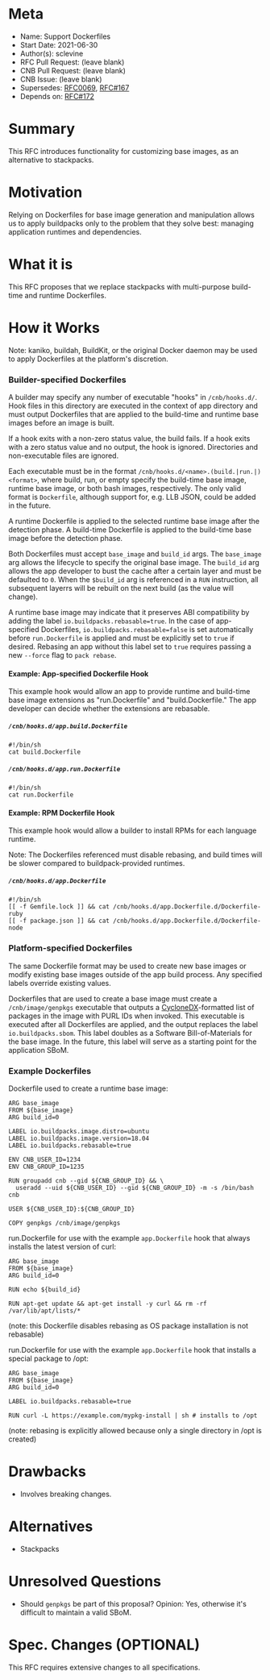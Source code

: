 # Meta
[meta]: #meta
- Name: Support Dockerfiles
- Start Date: 2021-06-30
- Author(s): sclevine
- RFC Pull Request: (leave blank)
- CNB Pull Request: (leave blank)
- CNB Issue: (leave blank)
- Supersedes: [RFC0069](https://github.com/buildpacks/rfcs/blob/main/text/0069-stack-buildpacks.md), [RFC#167](https://github.com/buildpacks/rfcs/pull/167)
- Depends on: [RFC#172](https://github.com/buildpacks/rfcs/pull/172)

# Summary
[summary]: #summary

This RFC introduces functionality for customizing base images, as an alternative to stackpacks.

# Motivation
[motivation]: #motivation

Relying on Dockerfiles for base image generation and manipulation allows us to apply buildpacks only to the problem that they solve best: managing application runtimes and dependencies.

# What it is
[what-it-is]: #what-it-is

This RFC proposes that we replace stackpacks with multi-purpose build-time and runtime Dockerfiles.

# How it Works
[how-it-works]: #how-it-works

Note: kaniko, buildah, BuildKit, or the original Docker daemon may be used to apply Dockerfiles at the platform's discretion. 

### Builder-specified Dockerfiles

A builder may specify any number of executable "hooks" in `/cnb/hooks.d/`.
Hook files in this directory are executed in the context of app directory and must output Dockerfiles that are applied to the build-time and runtime base images before an image is built.

If a hook exits with a non-zero status value, the build fails. If a hook exits with a zero status value and no output, the hook is ignored. Directories and non-executable files are ignored.

Each executable must be in the format `/cnb/hooks.d/<name>.(build.|run.|)<format>`, where build, run, or empty specify the build-time base image, runtime base image, or both bash images, respectively. The only valid format is `Dockerfile`, although support for, e.g. LLB JSON, could be added in the future. 

A runtime Dockerfile is applied to the selected runtime base image after the detection phase.
A build-time Dockerfile is applied to the build-time base image before the detection phase.

Both Dockerfiles must accept `base_image` and `build_id` args.
The `base_image` arg allows the lifecycle to specify the original base image.
The `build_id` arg allows the app developer to bust the cache after a certain layer and must be defaulted to `0`. When the `$build_id` arg is referenced in a `RUN` instruction, all subsequent layerrs will be rebuilt on the next build (as the value will change).

A runtime base image may indicate that it preserves ABI compatibility by adding the label `io.buildpacks.rebasable=true`. In the case of app-specified Dockerfiles, `io.buildpacks.rebasable=false` is set automatically before `run.Dockerfile` is applied and must be explicitly set to `true` if desired. Rebasing an app without this label set to `true` requires passing a new `--force` flag to `pack rebase`.


#### Example: App-specified Dockerfile Hook

This example hook would allow an app to provide runtime and build-time base image extensions as "run.Dockerfile" and "build.Dockerfile."
The app developer can decide whether the extensions are rebasable.

##### `/cnb/hooks.d/app.build.Dockerfile`
```
#!/bin/sh
cat build.Dockerfile
```
##### `/cnb/hooks.d/app.run.Dockerfile`
```
#!/bin/sh
cat run.Dockerfile
```

#### Example: RPM Dockerfile Hook

This example hook would allow a builder to install RPMs for each language runtime.

Note: The Dockerfiles referenced must disable rebasing, and build times will be slower compared to buildpack-provided runtimes.

##### `/cnb/hooks.d/app.Dockerfile`
```
#!/bin/sh
[[ -f Gemfile.lock ]] && cat /cnb/hooks.d/app.Dockerfile.d/Dockerfile-ruby
[[ -f package.json ]] && cat /cnb/hooks.d/app.Dockerfile.d/Dockerfile-node
```

### Platform-specified Dockerfiles

The same Dockerfile format may be used to create new base images or modify existing base images outside of the app build process. Any specified labels override existing values.

Dockerfiles that are used to create a base image must create a `/cnb/image/genpkgs` executable that outputs a [CycloneDX](https://cyclonedx.org)-formatted list of packages in the image with PURL IDs when invoked. This executable is executed after all Dockerfiles are applied, and the output replaces the label `io.buildpacks.sbom`. This label doubles as a Software Bill-of-Materials for the base image. In the future, this label will serve as a starting point for the application SBoM.

### Example Dockerfiles

Dockerfile used to create a runtime base image:

```
ARG base_image
FROM ${base_image}
ARG build_id=0

LABEL io.buildpacks.image.distro=ubuntu
LABEL io.buildpacks.image.version=18.04
LABEL io.buildpacks.rebasable=true

ENV CNB_USER_ID=1234
ENV CNB_GROUP_ID=1235

RUN groupadd cnb --gid ${CNB_GROUP_ID} && \
  useradd --uid ${CNB_USER_ID} --gid ${CNB_GROUP_ID} -m -s /bin/bash cnb

USER ${CNB_USER_ID}:${CNB_GROUP_ID}

COPY genpkgs /cnb/image/genpkgs
```

run.Dockerfile for use with the example `app.Dockerfile` hook that always installs the latest version of curl:
```
ARG base_image
FROM ${base_image}
ARG build_id=0

RUN echo ${build_id}

RUN apt-get update && apt-get install -y curl && rm -rf /var/lib/apt/lists/*
```
(note: this Dockerfile disables rebasing as OS package installation is not rebasable)

run.Dockerfile for use with the example `app.Dockerfile` hook that installs a special package to /opt:
```
ARG base_image
FROM ${base_image}
ARG build_id=0

LABEL io.buildpacks.rebasable=true

RUN curl -L https://example.com/mypkg-install | sh # installs to /opt
```
(note: rebasing is explicitly allowed because only a single directory in /opt is created)


# Drawbacks
[drawbacks]: #drawbacks

- Involves breaking changes.

# Alternatives
[alternatives]: #alternatives

- Stackpacks

# Unresolved Questions
[unresolved-questions]: #unresolved-questions

- Should `genpkgs` be part of this proposal? Opinion: Yes, otherwise it's difficult to maintain a valid SBoM.

# Spec. Changes (OPTIONAL)
[spec-changes]: #spec-changes

This RFC requires extensive changes to all specifications.
